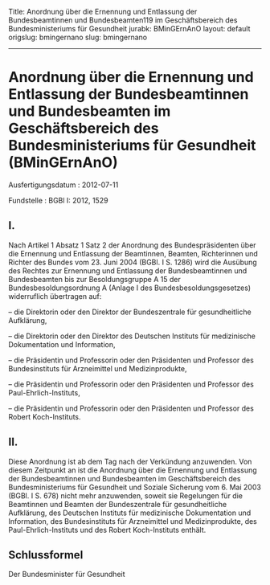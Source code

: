 Title: Anordnung über die Ernennung und Entlassung der Bundesbeamtinnen und Bundesbeamten119
  im Geschäftsbereich des Bundesministeriums für Gesundheit
jurabk: BMinGErnAnO
layout: default
origslug: bmingernano
slug: bmingernano

---

# Anordnung über die Ernennung und Entlassung der Bundesbeamtinnen und Bundesbeamten im Geschäftsbereich des Bundesministeriums für Gesundheit (BMinGErnAnO)

Ausfertigungsdatum
:   2012-07-11

Fundstelle
:   BGBl I: 2012, 1529


## I.

Nach Artikel 1 Absatz 1 Satz 2 der Anordnung des Bundespräsidenten
über die Ernennung und Entlassung der Beamtinnen, Beamten,
Richterinnen und Richter des Bundes vom 23. Juni 2004 (BGBl. I S.
1286) wird die Ausübung des Rechtes zur Ernennung und Entlassung der
Bundesbeamtinnen und Bundesbeamten bis zur Besoldungsgruppe A 15 der
Bundesbesoldungsordnung A (Anlage I des Bundesbesoldungsgesetzes)
widerruflich übertragen auf:

–   die Direktorin oder den Direktor der Bundeszentrale für
    gesundheitliche Aufklärung,


–   die Direktorin oder den Direktor des Deutschen Instituts für
    medizinische Dokumentation und Information,


–   die Präsidentin und Professorin oder den Präsidenten und Professor des
    Bundesinstituts für Arzneimittel und Medizinprodukte,


–   die Präsidentin und Professorin oder den Präsidenten und Professor des
    Paul-Ehrlich-Instituts,


–   die Präsidentin und Professorin oder den Präsidenten und Professor des
    Robert Koch-Instituts.





## II.

Diese Anordnung ist ab dem Tag nach der Verkündung anzuwenden. Von
diesem Zeitpunkt an ist die Anordnung über die Ernennung und
Entlassung der Bundesbeamtinnen und Bundesbeamten im Geschäftsbereich
des Bundesministeriums für Gesundheit und Soziale Sicherung vom 6. Mai
2003 (BGBl. I S. 678) nicht mehr anzuwenden, soweit sie Regelungen für
die Beamtinnen und Beamten der Bundeszentrale für gesundheitliche
Aufklärung, des Deutschen Instituts für medizinische Dokumentation und
Information, des Bundesinstituts für Arzneimittel und Medizinprodukte,
des Paul-Ehrlich-Instituts und des Robert Koch-Instituts enthält.


## Schlussformel

Der Bundesminister für Gesundheit

